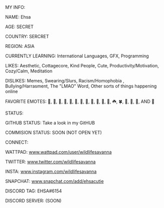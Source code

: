 
MY INFO:

NAME: Ehsa

AGE: SECRET

COUNTRY: SERCRET

REGION: ASIA

CURRENTLY LEARNING: International Languages, GFX, Programming

LIKES: Aesthetic, Cottagecore, Kind People, Cute, Productivity/Motivation, Cozy/Calm, Meditation 

DISLIKES: Memes, Swearing/Slurs, Racism/Homophobia , Bullying/Harrasment, The "LMAO" Word, Other sorts of things happening online

FAVORITE EMOTES: 💐, 🌸, 💮, 🌹, 🌻, 🌼, 🌱, 🌲, 🌳, 🌴, 🌵, 🌿, ☘️, 🍀, 🍁, 🍂, 🍃, AND 🦋


STATUS:

GITHUB STATUS: Take a look in my GitHUB

COMMISION STATUS: SOON (NOT OPEN YET) 


CONNECT:

WATTPAD: www.wattpad.com/user/wildlifesavanna

TWITTER: www.twitter.com/wildlifesavanna

INSTA: www.instagram.com/wildlifesavanna

SNAPCHAT: www.snapchat.com/add/ehsacutie

DISCORD TAG: EHSA#6154

DISCORD SERVER: (SOON)

<!---
mmimyhahah/mmimyhahah is a ✨ special ✨ repository because its `README.md` (this file) appears on your GitHub profile.
You can click the Preview link to take a look at your changes.
--->

